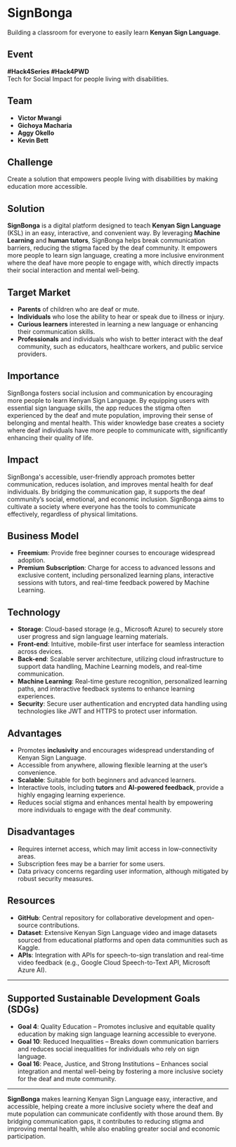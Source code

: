 # SignBonga  
Building a classroom for everyone to easily learn **Kenyan Sign Language**.

## Event  
**#Hack4Series #Hack4PWD**  
Tech for Social Impact for people living with disabilities.

## Team  
- **Victor Mwangi**  
- **Gichoya Macharia**  
- **Aggy Okello**  
- **Kevin Bett**

## Challenge  
Create a solution that empowers people living with disabilities by making education more accessible.

## Solution  
**SignBonga** is a digital platform designed to teach **Kenyan Sign Language** (KSL) in an easy, interactive, and convenient way. By leveraging **Machine Learning** and **human tutors**, SignBonga helps break communication barriers, reducing the stigma faced by the deaf community. It empowers more people to learn sign language, creating a more inclusive environment where the deaf have more people to engage with, which directly impacts their social interaction and mental well-being.

## Target Market  
- **Parents** of children who are deaf or mute.  
- **Individuals** who lose the ability to hear or speak due to illness or injury.  
- **Curious learners** interested in learning a new language or enhancing their communication skills.  
- **Professionals** and individuals who wish to better interact with the deaf community, such as educators, healthcare workers, and public service providers.

## Importance  
SignBonga fosters social inclusion and communication by encouraging more people to learn Kenyan Sign Language. By equipping users with essential sign language skills, the app reduces the stigma often experienced by the deaf and mute population, improving their sense of belonging and mental health. This wider knowledge base creates a society where deaf individuals have more people to communicate with, significantly enhancing their quality of life.

## Impact  
SignBonga's accessible, user-friendly approach promotes better communication, reduces isolation, and improves mental health for deaf individuals. By bridging the communication gap, it supports the deaf community’s social, emotional, and economic inclusion. SignBonga aims to cultivate a society where everyone has the tools to communicate effectively, regardless of physical limitations.

## Business Model  
- **Freemium**: Provide free beginner courses to encourage widespread adoption.  
- **Premium Subscription**: Charge for access to advanced lessons and exclusive content, including personalized learning plans, interactive sessions with tutors, and real-time feedback powered by Machine Learning.

## Technology  
- **Storage**: Cloud-based storage (e.g., Microsoft Azure) to securely store user progress and sign language learning materials.  
- **Front-end**: Intuitive, mobile-first user interface for seamless interaction across devices.  
- **Back-end**: Scalable server architecture, utilizing cloud infrastructure to support data handling, Machine Learning models, and real-time communication.  
- **Machine Learning**: Real-time gesture recognition, personalized learning paths, and interactive feedback systems to enhance learning experiences.  
- **Security**: Secure user authentication and encrypted data handling using technologies like JWT and HTTPS to protect user information.

## Advantages  
- Promotes **inclusivity** and encourages widespread understanding of Kenyan Sign Language.  
- Accessible from anywhere, allowing flexible learning at the user’s convenience.  
- **Scalable**: Suitable for both beginners and advanced learners.  
- Interactive tools, including **tutors** and **AI-powered feedback**, provide a highly engaging learning experience.  
- Reduces social stigma and enhances mental health by empowering more individuals to engage with the deaf community.

## Disadvantages  
- Requires internet access, which may limit access in low-connectivity areas.  
- Subscription fees may be a barrier for some users.  
- Data privacy concerns regarding user information, although mitigated by robust security measures.

## Resources  
- **GitHub**: Central repository for collaborative development and open-source contributions.  
- **Dataset**: Extensive Kenyan Sign Language video and image datasets sourced from educational platforms and open data communities such as Kaggle.  
- **APIs**: Integration with APIs for speech-to-sign translation and real-time video feedback (e.g., Google Cloud Speech-to-Text API, Microsoft Azure AI).

---

## Supported Sustainable Development Goals (SDGs)  
- **Goal 4**: Quality Education – Promotes inclusive and equitable quality education by making sign language learning accessible to everyone.  
- **Goal 10**: Reduced Inequalities – Breaks down communication barriers and reduces social inequalities for individuals who rely on sign language.  
- **Goal 16**: Peace, Justice, and Strong Institutions – Enhances social integration and mental well-being by fostering a more inclusive society for the deaf and mute community.

---

**SignBonga** makes learning Kenyan Sign Language easy, interactive, and accessible, helping create a more inclusive society where the deaf and mute population can communicate confidently with those around them. By bridging communication gaps, it contributes to reducing stigma and improving mental health, while also enabling greater social and economic participation.


